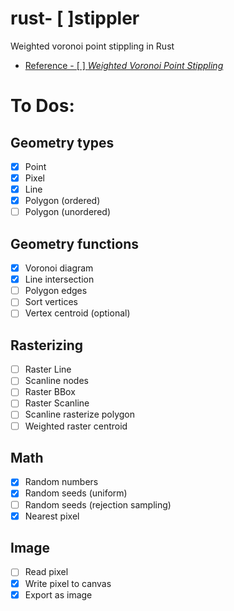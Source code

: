 # rust- [ ]stippler
Weighted voronoi point stippling in Rust
- [Reference - [ ] *Weighted Voronoi Point Stippling*](https://www.cs.ubc.ca/labs/imager/tr/2002/secord2002b/secord.2002b.pdf)


# To Dos:
## Geometry types
- [X] Point
- [X] Pixel
- [X] Line
- [X] Polygon (ordered)
- [ ] Polygon (unordered)

## Geometry functions
- [X] Voronoi diagram
- [X] Line intersection
- [ ] Polygon edges
- [ ] Sort vertices
- [ ] Vertex centroid (optional)

## Rasterizing
- [ ] Raster Line
- [ ] Scanline nodes
- [ ] Raster BBox
- [ ] Raster Scanline
- [ ] Scanline rasterize polygon
- [ ] Weighted raster centroid

## Math
- [x] Random numbers
- [x] Random seeds (uniform)
- [ ] Random seeds (rejection sampling)
- [X] Nearest pixel

## Image
- [ ] Read pixel
- [X] Write pixel to canvas
- [X] Export as image